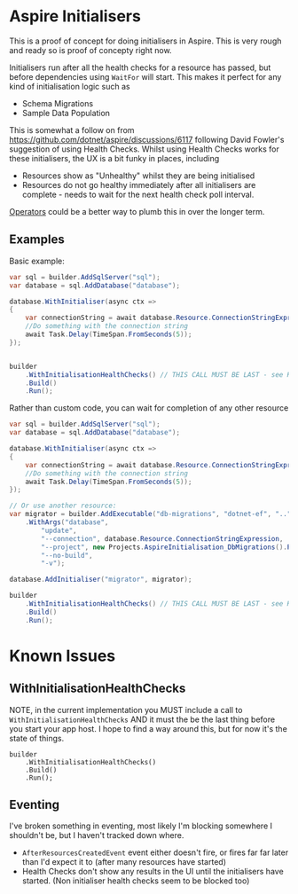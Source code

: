 # Aspire Initialisers

This is a proof of concept for doing initialisers in Aspire.
This is very rough and ready so is proof of concepty right now.

Initialisers run after all the health checks for a resource has passed, but before dependencies using `WaitFor` will start.
This makes it perfect for any kind of initialisation logic such as
- Schema Migrations
- Sample Data Population

This is somewhat a follow on from https://github.com/dotnet/aspire/discussions/6117 following David Fowler's suggestion of using Health Checks.
Whilst using Health Checks works for these initialisers, the UX is a bit funky in places, including
- Resources show as "Unhealthy" whilst they are being initialised
- Resources do not go healthy immediately after all initialisers are complete - needs to wait for the next health check poll interval.

[Operators](https://github.com/dotnet/aspire/issues/6040) could be a better way to plumb this in over the longer term.

## Examples

Basic example:

```cs
var sql = builder.AddSqlServer("sql");
var database = sql.AddDatabase("database");

database.WithInitialiser(async ctx =>
{
    var connectionString = await database.Resource.ConnectionStringExpression.GetValueAsync(ctx.CancellationToken);
    //Do something with the connection string
    await Task.Delay(TimeSpan.FromSeconds(5));
});


builder
    .WithInitialisationHealthChecks() // THIS CALL MUST BE LAST - see Known Issues
    .Build()
    .Run();
```

Rather than custom code, you can wait for completion of any other resource

```cs
var sql = builder.AddSqlServer("sql");
var database = sql.AddDatabase("database");

database.WithInitialiser(async ctx =>
{
    var connectionString = await database.Resource.ConnectionStringExpression.GetValueAsync(ctx.CancellationToken);
    //Do something with the connection string
    await Task.Delay(TimeSpan.FromSeconds(5));
});

// Or use another resource:
var migrator = builder.AddExecutable("db-migrations", "dotnet-ef", "..")
    .WithArgs("database",
        "update",
        "--connection", database.Resource.ConnectionStringExpression,
        "--project", new Projects.AspireInitialisation_DbMigrations().ProjectPath,
        "--no-build",
        "-v");

database.AddInitialiser("migrator", migrator);

builder
    .WithInitialisationHealthChecks() // THIS CALL MUST BE LAST - see Known Issues
    .Build()
    .Run();
```


# Known Issues

## WithInitialisationHealthChecks

NOTE, in the current implementation you MUST include a call to `WithInitialisationHealthChecks` AND it must the be the last thing before you start your app host.
I hope to find a way around this, but for now it's the state of things.

```
builder
    .WithInitialisationHealthChecks()
    .Build()
    .Run();
```

## Eventing

I've broken something in eventing, most likely I'm blocking somewhere I shouldn't be, but I haven't tracked down where.

- `AfterResourcesCreatedEvent` event either doesn't fire, or fires far far later than I'd expect it to (after many resources have started)
- Health Checks don't show any results in the UI until the initialisers have started.  (Non initialiser health checks seem to be blocked too)